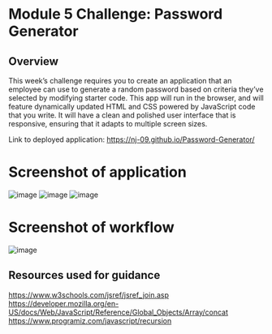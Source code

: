 # Module 5 Challenge: Password Generator

## Overview
 
This week’s challenge requires you to create an application that an employee can use to generate a random password based on criteria they’ve selected by modifying starter code. This app will run in the browser, and will feature dynamically updated HTML and CSS powered by JavaScript code that you write. It will have a clean and polished user interface that is responsive, ensuring that it adapts to multiple screen sizes.

Link to deployed application: https://nj-09.github.io/Password-Generator/

# Screenshot of application
![image](https://user-images.githubusercontent.com/119903128/224253363-a1d7b35c-b2ac-4f8e-8ce3-f628b5cf67f1.png)
![image](https://user-images.githubusercontent.com/119903128/224253415-71173317-4ee2-4aa9-bc23-38f8eb424f85.png)
![image](https://user-images.githubusercontent.com/119903128/224253458-32cb4de6-54ae-446c-b35a-eebdf19e277d.png)

# Screenshot of workflow
![image](https://user-images.githubusercontent.com/119903128/224258167-d7ab41c5-6289-48ec-8153-e42493aefb2b.png)


## Resources used for guidance

https://www.w3schools.com/jsref/jsref_join.asp
https://developer.mozilla.org/en-US/docs/Web/JavaScript/Reference/Global_Objects/Array/concat
https://www.programiz.com/javascript/recursion
